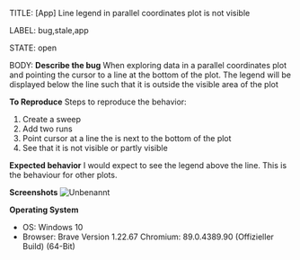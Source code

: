 TITLE:
[App] Line legend in parallel coordinates plot is not visible

LABEL:
bug,stale,app

STATE:
open

BODY:
**Describe the bug**
When exploring data in a parallel coordinates plot and pointing the cursor to a line at the bottom of the plot. The legend will be displayed below the line such that it is outside the visible area of the plot

**To Reproduce**
Steps to reproduce the behavior:
1. Create a sweep 
2. Add two runs
3. Point cursor at a line the is next to the bottom of the plot
4. See that it is not visible or partly visible

**Expected behavior**
I would expect to see the legend above the line. This is the behaviour for other plots.


**Screenshots**
![Unbenannt](https://user-images.githubusercontent.com/5088045/112987249-caca2500-9162-11eb-9a05-97f93271202d.PNG)

**Operating System**
 - OS: Windows 10
 - Browser: Brave Version 1.22.67 Chromium: 89.0.4389.90 (Offizieller Build) (64-Bit)




